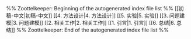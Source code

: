 %% Zoottelkeeper: Beginning of the autogenerated index file list  %%
 [[初稿-中文|初稿-中文]]
 [[4. 方法设计|4. 方法设计]]
 [[5. 实验|5. 实验]]
 [[3. 问题建模|3. 问题建模]]
 [[2. 相关工作|2. 相关工作]]
 [[1. 引言|1. 引言]]
 [[6. 总结|6. 总结]]
%% Zoottelkeeper: End of the autogenerated index file list  %%
